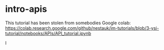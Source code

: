 # intro-apis

This tutorial has been stolen from somebodies Google colab: https://colab.research.google.com/github/nestauk/im-tutorials/blob/3-ysi-tutorial/notebooks/APIs/API_tutorial.ipynb

I